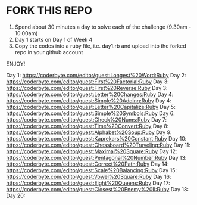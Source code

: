 # FORK THIS REPO 

1. Spend about 30 minutes a day to solve each of the challenge (9.30am - 10.00am)
2. Day 1 starts on Day 1 of Week 4
3. Copy the codes into a ruby file, i.e. day1.rb  and upload into the forked repo in your github account 

ENJOY! 

Day 1: https://coderbyte.com/editor/guest:Longest%20Word:Ruby
Day 2: https://coderbyte.com/editor/guest:First%20Factorial:Ruby
Day 3: https://coderbyte.com/editor/guest:First%20Reverse:Ruby
Day 3: https://coderbyte.com/editor/guest:Letter%20Changes:Ruby
Day 4: https://coderbyte.com/editor/guest:Simple%20Adding:Ruby
Day 4: https://coderbyte.com/editor/guest:Letter%20Capitalize:Ruby
Day 5: https://coderbyte.com/editor/guest:Simple%20Symbols:Ruby
Day 6: https://coderbyte.com/editor/guest:Check%20Nums:Ruby
Day 7: https://coderbyte.com/editor/guest:Time%20Convert:Ruby
Day 8: https://coderbyte.com/editor/guest:Alphabet%20Soup:Ruby
Day 9: https://coderbyte.com/editor/guest:Kaprekars%20Constant:Ruby
Day 10: https://coderbyte.com/editor/guest:Chessboard%20Traveling:Ruby
Day 11: https://coderbyte.com/editor/guest:Maximal%20Square:Ruby
Day 12: https://coderbyte.com/editor/guest:Pentagonal%20Number:Ruby
Day 13: https://coderbyte.com/editor/guest:Correct%20Path:Ruby
Day 14: https://coderbyte.com/editor/guest:Scale%20Balancing:Ruby
Day 15: https://coderbyte.com/editor/guest:Vowel%20Square:Ruby
Day 16: https://coderbyte.com/editor/guest:Eight%20Queens:Ruby
Day 17: https://coderbyte.com/editor/guest:Closest%20Enemy%20II:Ruby
Day 18:
Day 20:


